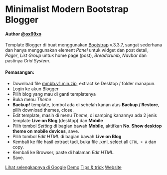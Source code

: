 # Minimalist Modern Bootstrap Blogger
#### Author [@ox69xo](http://twitter.com/ox69xo "Follow me on Twitter")
Template Blogger di buat menggunakan [Bootstrap](https://getbootstrap.com "Get Bootstrap") v.3.3.7, sangat sederhana dan hanya menggunakan element *Panel* untuk widget dan post detail, *Pager*, *List Group* untuk home page (post), *Breadcrumb*, *Navbar* dan pastinya *Grid System*. 
#### Pemasangan:
- Download file [mmbb.v1.min.zip](https://github.com/mmbbproject/mmbb/blob/master/MMBB-v1.min.zip "Download MMBB Template v1"), extract ke Desktop / folder manapun.
- Login ke akun Blogger
- Pilih blog yang mau di ganti templatenya
- Buka menu *Theme*
- **Backup!** template, tombol ada di sebelah kanan atas **Backup / Restore**, pilih download themes, close.
- Edit template, masih di menu *Theme*, di samping kanannya ada 2 jenis template **Live on Blog** (desktop) dan **Mobile**
- Pilih tombol *Setting* di bagian bawah **Mobile**, aktifkan **No. Show desktop theme on mobile devices**, save.
- Pilih tombol *Edit HTML* di bagian bawah **Live on Blog**
- Kembali ke file hasil extract tadi, buka file .xml, select all `CTRL + A` dan copy.
- Kembali ke Browser, paste di halaman *Edit HTML*.
- Save.

[Lihat selengkapnya di Google](https://www.google.co.id/webhp?sourceid=chrome-instant&ion=1&espv=2&ie=UTF-8#q=cara+mengganti+template+blogger&* "Pemasangan template Blogger")
[Demo](http://ip3web.blogspot.com "Demo MMBB Template blogger")
[Tips & trick](http://jqueryholic.blogspot.com "Personal Blog")
[Website](http://mmbbproject.github.io "Webpage MMBB Template")